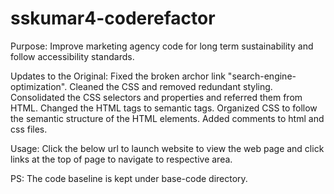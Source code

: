 # sskumar4-coderefactor
Purpose: 
Improve marketing agency code for long term sustainability and follow accessibility standards. 

Updates to the Original:
Fixed the broken archor link "search-engine-optimization".
Cleaned the CSS and removed redundant styling. 
Consolidated the CSS selectors and properties and referred them from HTML.
Changed the HTML tags to semantic tags.
Organized CSS to follow the semantic structure of the HTML elements.
Added comments to html and css files.

Usage:
Click the below url to launch  website <url> to view the web page and click links at the top of page to navigate to respective area.

PS: The code baseline is kept under base-code directory.